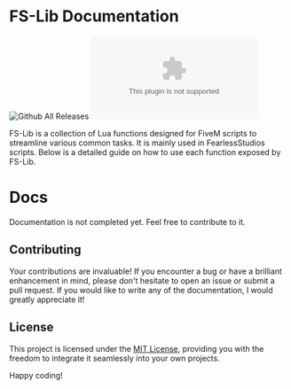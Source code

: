 # FS-Lib Documentation

![Github All Releases](https://img.shields.io/github/downloads/FearlessNite345/FS-Lib/total.svg)
![GitHub Downloads (specific asset, latest release)](https://img.shields.io/github/downloads/FearlessNite345/FS-Lib/latest/FearlessStudios-LoadingScreen.zip)

FS-Lib is a collection of Lua functions designed for FiveM scripts to streamline various common tasks. It is mainly used in FearlessStudios scripts. Below is a detailed guide on how to use each function exposed by FS-Lib.

# Docs 
Documentation is not completed yet. Feel free to contribute to it.

## Contributing

Your contributions are invaluable! If you encounter a bug or have a brilliant enhancement in mind, please don't hesitate to open an issue or submit a pull request. If you would like to write any of the documentation, I would greatly appreciate it!

## License

This project is licensed under the [MIT License](LICENSE), providing you with the freedom to integrate it seamlessly into your own projects.

Happy coding!
